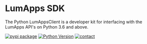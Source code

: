 # LumApps SDK

The Python LumAppsClient is a developer kit for interfacing with the LumApps API's on Python 3.6 and above.


[![pypi package][pypi-image]][pypi-url]
[![Python Version][python-version]][pypi-url]
[![contact][contact-image]][contact-url]



<!-- Links -->
[pypi-image]: https://badge.fury.io/py/lumapps-sdk.svg
[pypi-url]: https://pypi.python.org/pypi/slackclient
[python-version]:  https://img.shields.io/badge/python-3.6%7C3.7-blue.svg
[contact-image]: https://img.shields.io/badge/contact-support-green.svg
[contact-url]: https://support.lumapps.com/